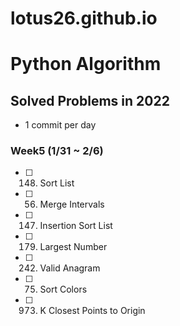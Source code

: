 # lotus26.github.io

# Python Algorithm

## Solved Problems in 2022
- 1 commit per day

### Week5 (1/31 ~ 2/6)

- [ ] 148. Sort List
- [ ] 56. Merge Intervals
- [ ] 147. Insertion Sort List
- [ ] 179. Largest Number
- [ ] 242. Valid Anagram
- [ ] 75. Sort Colors 
- [ ] 973. K Closest Points to Origin

